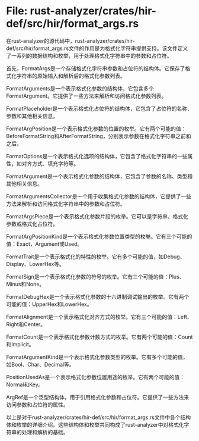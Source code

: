 # File: rust-analyzer/crates/hir-def/src/hir/format_args.rs

在rust-analyzer的源代码中，rust-analyzer/crates/hir-def/src/hir/format_args.rs文件的作用是为格式化字符串提供支持。该文件定义了一系列的数据结构和枚举，用于处理格式化字符串中的参数和占位符。

首先，FormatArgs是一个存储格式化字符串参数和占位符的结构体。它保存了格式化字符串的原始输入和解析后的格式化参数列表。

FormatArguments是一个表示格式化参数的结构体，它包含多个FormatArgument。它提供了一些方法来解析和访问格式化参数列表。

FormatPlaceholder是一个表示格式化占位符的结构体，它包含了占位符的名称、参数和其他相关信息。

FormatArgPosition是一个表示格式化参数的位置的枚举。它有两个可能的值：BeforeFormatString和AfterFormatString，分别表示参数在格式化字符串之前和之后。

FormatOptions是一个表示格式化选项的结构体，它包含了格式化字符串的一些属性，如对齐方式、填充字符等。

FormatArgument是一个表示格式化参数的结构体，它包含了参数的名称、类型和其他相关信息。

FormatArgumentsCollector是一个用于收集格式化参数的结构体，它提供了一些方法来解析和访问格式化字符串中的参数和占位符。

FormatArgsPiece是一个表示格式化参数片段的枚举。它可以是字符串、格式化参数或格式化占位符。

FormatArgPositionKind是一个表示格式化参数位置类型的枚举。它有三个可能的值：Exact，Argument或Used。

FormatTrait是一个表示格式化的特性的枚举。它有多个可能的值，如Debug、Display、LowerHex等。

FormatSign是一个表示格式化参数的符号的枚举。它有三个可能的值：Plus、Minus和None。

FormatDebugHex是一个表示格式化参数的十六进制调试输出的枚举。它有两个可能的值：UpperHex和LowerHex。

FormatAlignment是一个表示格式化对齐方式的枚举。它有三个可能的值：Left、Right和Center。

FormatCount是一个表示格式化参数计数方式的枚举。它有两个可能的值：Count和Implicit。

FormatArgumentKind是一个表示格式化参数类型的枚举。它有多个可能的值，如Bool、Char、Decimal等。

PositionUsedAs是一个表示格式化参数位置用途的枚举。它有两个可能的值：Normal和Key。

ArgRef是一个泛型结构体，用于引用格式化参数和占位符。它提供了一些方法来访问参数和占位符的属性。

以上是对于rust-analyzer/crates/hir-def/src/hir/format_args.rs文件中各个结构体和枚举的详细介绍。这些结构体和枚举共同构成了rust-analyzer中对格式化字符串的处理和解析的基础。

